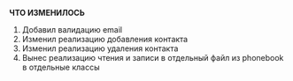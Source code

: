 **ЧТО ИЗМЕНИЛОСЬ**

1. Добавил валидацию email
2. Изменил реализацию добавления контакта
3. Изменил реализацию удаления контакта
4. Вынес реализацию чтения и записи в отдельный файл из phonebook в отдельные классы
